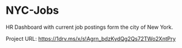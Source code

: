 # NYC-Jobs
HR Dashboard with current job postings form the city of New York.

Project URL:
https://1drv.ms/x/s!Agrn_bdzKydQg2Qs72TWo2XntPry
